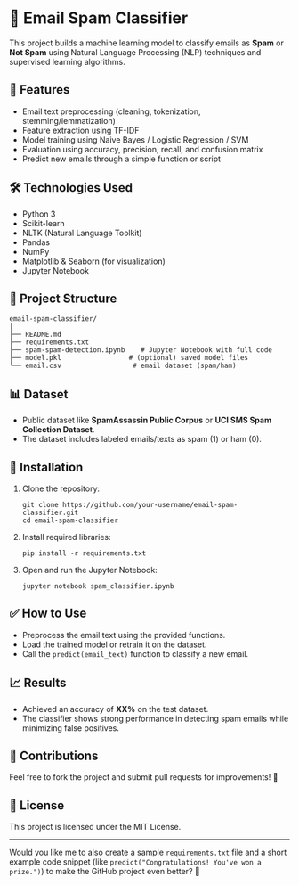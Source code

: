 
# 📧 Email Spam Classifier

This project builds a machine learning model to classify emails as **Spam** or **Not Spam** using Natural Language Processing (NLP) techniques and supervised learning algorithms.

## 🚀 Features
- Email text preprocessing (cleaning, tokenization, stemming/lemmatization)
- Feature extraction using TF-IDF
- Model training using Naive Bayes / Logistic Regression / SVM
- Evaluation using accuracy, precision, recall, and confusion matrix
- Predict new emails through a simple function or script

## 🛠 Technologies Used
- Python 3
- Scikit-learn
- NLTK (Natural Language Toolkit)
- Pandas
- NumPy
- Matplotlib & Seaborn (for visualization)
- Jupyter Notebook

## 📂 Project Structure
```
email-spam-classifier/
│
├── README.md
├── requirements.txt
├── spam-spam-detection.ipynb    # Jupyter Notebook with full code
├── model.pkl                 # (optional) saved model files
└── email.csv                  # email dataset (spam/ham)
```

## 📊 Dataset
- Public dataset like **SpamAssassin Public Corpus** or **UCI SMS Spam Collection Dataset**.
- The dataset includes labeled emails/texts as spam (1) or ham (0).

## 🔧 Installation
1. Clone the repository:
   ```
   git clone https://github.com/your-username/email-spam-classifier.git
   cd email-spam-classifier
   ```
2. Install required libraries:
   ```
   pip install -r requirements.txt
   ```

3. Open and run the Jupyter Notebook:
   ```
   jupyter notebook spam_classifier.ipynb
   ```

## ✅ How to Use
- Preprocess the email text using the provided functions.
- Load the trained model or retrain it on the dataset.
- Call the `predict(email_text)` function to classify a new email.

## 📈 Results
- Achieved an accuracy of **XX%** on the test dataset.
- The classifier shows strong performance in detecting spam emails while minimizing false positives.

## 🤝 Contributions
Feel free to fork the project and submit pull requests for improvements! 🚀

## 📄 License
This project is licensed under the MIT License.

---

Would you like me to also create a sample `requirements.txt` file and a short example code snippet (like `predict("Congratulations! You've won a prize.")`) to make the GitHub project even better? 🎯
